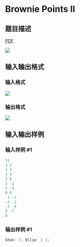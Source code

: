 # Brownie Points II

## 题目描述

[problemUrl]: https://uva.onlinejudge.org/index.php?option=com_onlinejudge&Itemid=8&category=20&page=show_problem&problem=1810

[PDF](https://uva.onlinejudge.org/external/108/p10869.pdf)

![](https://cdn.luogu.com.cn/upload/vjudge_pic/UVA10869/8e11136336c76d9ac3efee10cbf2e53ccd91cf1f.png)

## 输入输出格式

### 输入格式

![](https://cdn.luogu.com.cn/upload/vjudge_pic/UVA10869/a2ce6f8b2fc46220fff5190445f2b51749e11049.png)

### 输出格式

![](https://cdn.luogu.com.cn/upload/vjudge_pic/UVA10869/7ac647653c08744f6e3c2cfa587fdd175dd71a8b.png)

## 输入输出样例

### 输入样例 #1

```cpp
11
3 2
3 3
3 4
3 6
2 -2
1 -3
0 0
-3 -3
-3 -2
-3 -4
3 -7
0
```


### 输出样例 #1

```cpp
Stan: 7; Ollie: 2 3;
```


